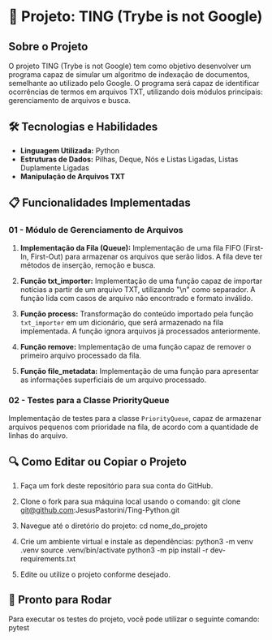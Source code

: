 # 🚀 Projeto: TING (Trybe is not Google)

## Sobre o Projeto

O projeto TING (Trybe is not Google) tem como objetivo desenvolver um programa capaz de simular um algoritmo de indexação de documentos, semelhante ao utilizado pelo Google. O programa será capaz de identificar ocorrências de termos em arquivos TXT, utilizando dois módulos principais: gerenciamento de arquivos e busca.

## 🛠️ Tecnologias e Habilidades

- **Linguagem Utilizada:** Python
- **Estruturas de Dados:** Pilhas, Deque, Nós e Listas Ligadas, Listas Duplamente Ligadas
- **Manipulação de Arquivos TXT**

## 📋 Funcionalidades Implementadas

### 01 - Módulo de Gerenciamento de Arquivos

1. **Implementação da Fila (Queue):** Implementação de uma fila FIFO (First-In, First-Out) para armazenar os arquivos que serão lidos. A fila deve ter métodos de inserção, remoção e busca.

2. **Função txt_importer:** Implementação de uma função capaz de importar notícias a partir de um arquivo TXT, utilizando "\n" como separador. A função lida com casos de arquivo não encontrado e formato inválido.

3. **Função process:** Transformação do conteúdo importado pela função `txt_importer` em um dicionário, que será armazenado na fila implementada. A função ignora arquivos já processados anteriormente.

4. **Função remove:** Implementação de uma função capaz de remover o primeiro arquivo processado da fila.

5. **Função file_metadata:** Implementação de uma função para apresentar as informações superficiais de um arquivo processado.

### 02 - Testes para a Classe PriorityQueue

Implementação de testes para a classe `PriorityQueue`, capaz de armazenar arquivos pequenos com prioridade na fila, de acordo com a quantidade de linhas do arquivo.

## 🔍 Como Editar ou Copiar o Projeto

1. Faça um fork deste repositório para sua conta do GitHub.
2. Clone o fork para sua máquina local usando o comando:
git clone git@github.com:JesusPastorini/Ting-Python.git
3. Navegue até o diretório do projeto:
cd nome_do_projeto
4. Crie um ambiente virtual e instale as dependências:
python3 -m venv .venv
source .venv/bin/activate
python3 -m pip install -r dev-requirements.txt

5. Edite ou utilize o projeto conforme desejado.

## 🚦 Pronto para Rodar

Para executar os testes do projeto, você pode utilizar o seguinte comando:
pytest
